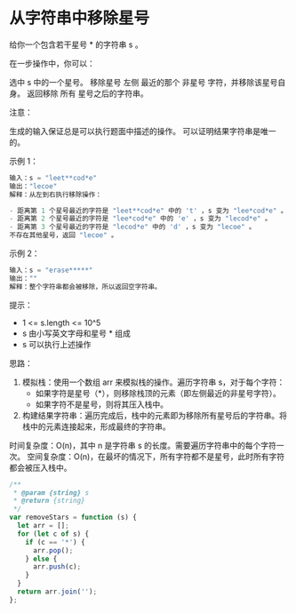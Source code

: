 # 从字符串中移除星号

给你一个包含若干星号 \* 的字符串 s 。

在一步操作中，你可以：

选中 s 中的一个星号。
移除星号 左侧 最近的那个 非星号 字符，并移除该星号自身。
返回移除 所有 星号之后的字符串。

注意：

生成的输入保证总是可以执行题面中描述的操作。
可以证明结果字符串是唯一的。

示例 1：

```js
输入：s = "leet**cod*e"
输出："lecoe"
解释：从左到右执行移除操作：

- 距离第 1 个星号最近的字符是 "leet**cod*e" 中的 't' ，s 变为 "lee*cod*e" 。
- 距离第 2 个星号最近的字符是 "lee*cod*e" 中的 'e' ，s 变为 "lecod*e" 。
- 距离第 3 个星号最近的字符是 "lecod*e" 中的 'd' ，s 变为 "lecoe" 。
不存在其他星号，返回 "lecoe" 。
```

示例 2：

```js
输入：s = "erase*****"
输出：""
解释：整个字符串都会被移除，所以返回空字符串。
```

提示：

- 1 <= s.length <= 10^5
- s 由小写英文字母和星号 \* 组成
- s 可以执行上述操作

思路：

1. 模拟栈：使用一个数组 arr 来模拟栈的操作。遍历字符串 s，对于每个字符：
   - 如果字符是星号（\*），则移除栈顶的元素（即左侧最近的非星号字符）。
   - 如果字符不是星号，则将其压入栈中。
2. 构建结果字符串：遍历完成后，栈中的元素即为移除所有星号后的字符串。将栈中的元素连接起来，形成最终的字符串。

时间复杂度：O(n)，其中 n 是字符串 s 的长度。需要遍历字符串中的每个字符一次。
空间复杂度：O(n)，在最坏的情况下，所有字符都不是星号，此时所有字符都会被压入栈中。

```javascript
/**
 * @param {string} s
 * @return {string}
 */
var removeStars = function (s) {
  let arr = [];
  for (let c of s) {
    if (c == '*') {
      arr.pop();
    } else {
      arr.push(c);
    }
  }
  return arr.join('');
};
```
